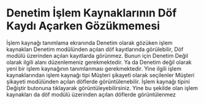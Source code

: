 # Denetim İşlem Kaynaklarının Döf Kaydı Açarken Gözükmemesi

İşlem kaynağı tanımlama ekranında Denetim olarak gözüken işlem kaynakları Denetim modülünden açılan döf kayıtlarında görülebilir, Döf modülü üzerinden açılan kayıtlarda görünmez. Bunun için Denetim Değil olarak ilgili alanı düzenlemeniz gerekmektedir. Ya da Denetim değil olarak yeni bir işlem kaynağının tanımlanması gerekmektedir.
Yine ilgili işlem kaynaklarından işlem kaynağı tipi Müşteri şikayeti olarak seçilenler Müşteri şikayeti modülünden açılan döflerde görüntülenebilir. İşlem kaynağı tipini Değiştir butonuna tıklayarak görüntüleyebilirsiniz. Yine bu şekilde olan işlem kaynakları da döf modülü üzerinden açılan döflerde görüntülenmez
